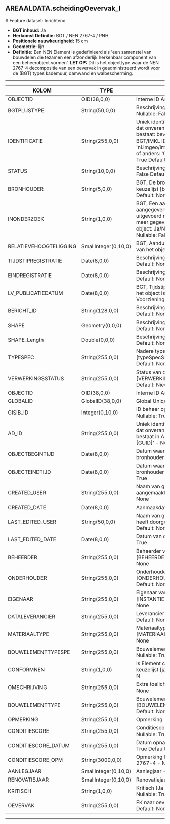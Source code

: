 ﻿## AREAALDATA.scheidingOevervak_l

$ Feature dataset: Inrichtend


* __BGT inhoud:__ Ja
* __Herkomst Definitie:__ BGT / NEN 2767-4 / PNH
* __Positionele nauwkeurigheid:__ 15 cm
* __Geometrie:__  lijn
* __Definitie:__ Een NEN Element is gedefinieerd als 'een samenstel van bouwdelen die tezamen een afzonderlijk herkenbaar 
component van een beheerobject vormen'. __LET OP:__ Dit is het objecttype waar de NEN 2767-4 decompositie van een oevervak in geadministreerd wordt voor de (BGT) types kademuur, damwand en walbescherming.

***

|KOLOM                               |TYPE                |DEFINITIE|
|------                              |----                |-----    |
|OBJECTID                           |OID(38,0,0)            |Interne ID ArcGIS - Nullable: False|
|BGTPLUSTYPE                        |String(50,0,0)         |Beschrijving - keuzelijst [typeSHDLijn] Nullable: False Default: None|
|IDENTIFICATIE                      |String(255,0,0)        |Uniek identificatienummer voor het object dat onveranderlijk is zolang het object bestaat: bevat indien van toepassing BGT/IMKL ID in format 'nl.imgeo/imkl.bronhouderscode.LokaalID' of anders: '00000'.LokaalID - Nullable: True Default: None|
|STATUS                             |String(10,0,0)         |Beschrijving - keuzelijst [status] Nullable: False Default: :bestaand|
|BRONHOUDER                         |String(5,0,0)          |BGT, De bronhoudercode van het object, keuzelijst [bronhouder] - Nullable: False Default: None|
|INONDERZOEK                        |String(1,0,0)          |BGT, Een aanduiding waarmee wordt aangegeven dat een onderzoek wordt uitgevoerd naar de juistheid van een of meer gegevens van het betreffende object: Ja/Nee, keuzelijst [jaNee] Nullable: False Default: N|
|RELATIEVEHOOGTELIGGING             |SmallInteger(0,10,0)   |BGT, Aanduiding voor de relatieve hoogte van het object - Nullable: False Default: 0|
|TIJDSTIPREGISTRATIE                |Date(8,0,0)            |Beschrijving - keuzelijst [] Nullable: True Default: None|
|EINDREGISTRATIE                    |Date(8,0,0)            |Beschrijving - keuzelijst [] Nullable: True Default: None|
|LV_PUBLICATIEDATUM                 |Date(8,0,0)            |BGT, Tijdstip waarop deze instantie van het object is opgenomen in de Landelijke Voorziening - Nullable: True|
|BERICHT_ID                         |String(128,0,0)        |Beschrijving - keuzelijst [] Nullable: True Default: None|
|SHAPE                              |Geometry(0,0,0)        |Beschrijving: - keuzelijst [] Nullable: True Default: None|
|SHAPE_Length                       |Double(0,0,0)          |Beschrijving: - keuzelijst [] Nullable: True Default: None|
|TYPESPEC                            |String(255,0,0)    |Nadere typering van het object, keuzelijst [typeSpecSHDOevervak] - Nullable: True Default: None|
|VERWERKINGSSTATUS                   |String(255,0,0)    |Status van de gegevens, keuzelijst [VERWERKINGSSTATUS] - Nullable: False Default: Nieuwl|
|OBJECTID                            |OID(38,0,0)        |Interne ID ArcGIS - Nullable: False|
|GLOBALID                            |GlobalID(38,0,0)   |Global Unique Identifier - Nullable: False|
|GISIB_ID                            |Integer(0,10,0)    |ID beheer openbare ruimte (GISIB) - Nullable: True|
|AD_ID                               |String(255,0,0)    |Uniek identificatienummer voor het object dat onveranderlijk is zolang het object bestaat in Areaaldata: in format 'AD.[GUID]' - Nullable: False Default: None|
|OBJECTBEGINTIJD                     |Date(8,0,0)        |Datum waarop het object bij de bronhouder is ontstaan - Nullable: True|
|OBJECTEINDTIJD                      |Date(8,0,0)        |Datum waarop het object bij de bronhouder niet meer geldig is - Nullable: True|
|CREATED_USER                        |String(255,0,0)    |Naam van gebruiker die de rij heeft aangemaakt - Nullable: True Default: None|
|CREATED_DATE                        |Date(8,0,0)        |Aanmaakdatum - Nullable: True|
|LAST_EDITED_USER                    |String(50,0,0)     |Naam van gebruiker die de laatste mutatie heeft doorgevoerd - Nullable: True Default: None|
|LAST_EDITED_DATE                    |Date(8,0,0)        |Datum van de laatste mutatie - Nullable: True|
|BEHEERDER                           |String(255,0,0)    |Beheerder van het object, keuzelijst [BEHEERDER] - Nullable: True Default: None|
|ONDERHOUDER                         |String(255,0,0)    |Onderhouder van het object, keuzelijst [ONDERHOUDER] - Nullable: True Default: None|
|EIGENAAR                            |String(255,0,0)    |Eigenaar van het object, keuzelijst [INSTANTIE] - Nullable: True Default: None| 
|DATALEVERANCIER                     |String(255,0,0)    |Leverancier van de data - Nullable: True Default: None|
|MATERIAALTYPE                       |String(255,0,0)     |Materiaaltype, keuzelijst [MATERIAALTYPE] Nullable: True Default: None|
|BOUWELEMENTTYPESPE                  |String(255,0,0)     |Bouwelement Type Specificatie - Nullable: True Default: None|
|CONFORMNEN                          |String(1,0,0)       |Is Element conform NEN ja of nee: keuzelijst [jaNee] Nullable: True Default: N|
|OMSCHRIJVING                        |String(255,0,0)     |Extra toelichting - Nullable: True Default: None|
|BOUWELEMENTTYPE                     |String(255,0,0)     |Bouwelement type, keuzelijst [BOUWELEMENT_TYPE] - Nullable: True Default: None|
|OPMERKING                           |String(255,0,0)     |Opmerking - Nullable: True Default: None|
|CONDITIESCORE                       |String(255,0,0)     |Conditiescore conform NEN 2767-4 - Nullable: True Default: None|
|CONDITIESCORE_DATUM                 |String(255,0,0)     |Datum opname Conditiescore - Nullable: True Default: None|
|CONDITIESCORE_OPM                   |String(3000,0,0)    |Opmerking bij conditiescore conform NEN 2767-4 - Nullable: True Default: None|
|AANLEGJAAR                          |SmallInteger(0,10,0)|Aanlegjaar - Nullable: True|
|RENOVATIEJAAR                       |SmallInteger(0,10,0)|Renovatiejaar - Nullable: True|
|KRITISCH                            |String(1,0,0)       |Kritisch (Ja / Nee): keuzelijst [jaNee] Nullable: True Default: N|
|OEVERVAK                            |String(255,0,0)     |FK naar oevervak_v - Nullable: True Default: None|


***


